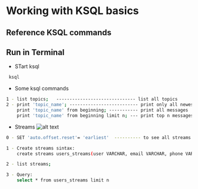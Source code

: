 
# Working with KSQL basics

## Reference KSQL commands 
###  

## Run in Terminal

* STart ksql
```bash
 ksql
```

* Some ksql commands
```bash
1 - list topics;   ------------------------------ list all topics
2 - print 'topic_name'; -------------------------- print only all newest messages
    print 'topic_name' from beginning; ----------- print all messages
    print 'topic_name' from beginning limit n; --- print top n messages
```

* Streams
![alt text](https://achong.blob.core.windows.net/gitimages/streams.PNG) 
```bash
0 - SET 'auto.offset.reset'= 'earliest'  ---------- to see all streams.If we close prompt,next time we should typping again

1 - Create streams sintax:
    create streams users_streams(user VARCHAR, email VARCHAR, phone VARCHAR) WITH (KAFKA_TOPIC='TpTeste', VALUE_FORMAT='DELIMITED');

2 - list streams;

3 - Query:
    select * from users_streams limit n
```


